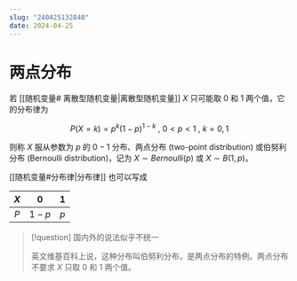 ```yaml
---
slug: "240425132840"
date: 2024-04-25
---
```


# 两点分布

若 [[随机变量# 离散型随机变量|离散型随机变量]] $X$ 只可能取 $0$ 和 $1$ 两个值，它的分布律为

$$
P \left(X=k \right) = p^k \left(1-p \right)^{1-k} \ , \ 0<p<1 \ , \ k=0,1
$$

则称 $X$ 服从参数为 $p$ 的 $0-1$ 分布、两点分布 (two-point distribution) 或伯努利分布 (Bernoulli distribution)，记为 $X \sim Bernoulli \left(p \right)$ 或 $X \sim B \left(1, p \right)$。

[[随机变量#分布律|分布律]] 也可以写成

| $X$ |  $0$  | $1$ |
| :-: | :---: | :-: |
| $P$ | $1-p$ | $p$ |

> [!question] 国内外的说法似乎不统一
>
> 英文维基百科上说，这种分布叫伯努利分布，是两点分布的特例。两点分布不要求 $X$ 只取 $0$ 和 $1$ 两个值。
